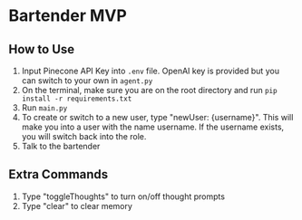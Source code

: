 # Bartender MVP

## How to Use
1. Input Pinecone API Key into `.env` file. OpenAI key is provided but you can switch to your own in `agent.py`
2. On the terminal, make sure you are on the root directory and run `pip install -r requirements.txt`
3. Run `main.py`
4. To create or switch to a new user, type "newUser: {username}". This will make you into a user with the name username. If the username exists, you will switch back into the role.
5. Talk to the bartender


## Extra Commands
1. Type "toggleThoughts" to turn on/off thought prompts
2. Type "clear" to clear memory
